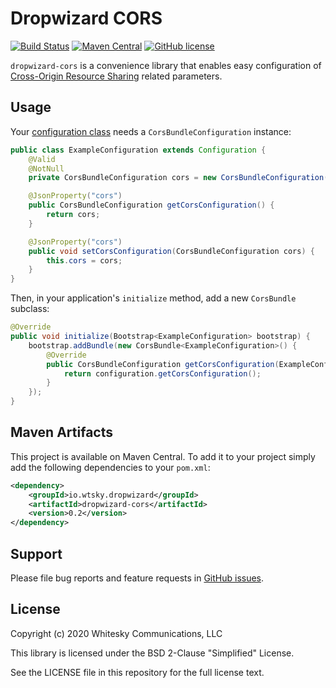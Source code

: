 Dropwizard CORS
===================
[![Build Status](https://travis-ci.com/sjthomason/dropwizard-cors.svg?branch=master)](https://travis-ci.com/sjthomason/dropwizard-cors)
[![Maven Central](https://img.shields.io/maven-central/v/io.wtsky.dropwizard/dropwizard-cors.svg?style=flat-square)](https://maven-badges.herokuapp.com/maven-central/io.wtsky.dropwizard/dropwizard-cors/)
[![GitHub license](https://img.shields.io/github/license/sjthomason/dropwizard-cors.svg?style=flat-square)](https://github.com/sjthomason/dropwizard-cors/tree/master)


`dropwizard-cors` is a convenience library that enables easy configuration of [Cross-Origin Resource Sharing](https://developer.mozilla.org/en-US/docs/Web/HTTP/CORS) related parameters.

Usage
-----

Your [configuration class](https://www.dropwizard.io/en/latest/manual/core.html#man-core-configuration) needs a
`CorsBundleConfiguration` instance:

```java
public class ExampleConfiguration extends Configuration {
    @Valid
    @NotNull
    private CorsBundleConfiguration cors = new CorsBundleConfiguration();

    @JsonProperty("cors")
    public CorsBundleConfiguration getCorsConfiguration() {
        return cors;
    }

    @JsonProperty("cors")
    public void setCorsConfiguration(CorsBundleConfiguration cors) {
        this.cors = cors;
    }
}
```

Then, in your application's ``initialize`` method, add a new `CorsBundle` subclass:

```java
@Override
public void initialize(Bootstrap<ExampleConfiguration> bootstrap) {
    bootstrap.addBundle(new CorsBundle<ExampleConfiguration>() {
        @Override
        public CorsBundleConfiguration getCorsConfiguration(ExampleConfiguration configuration) {
            return configuration.getCorsConfiguration();
        }
    });
}
```

Maven Artifacts
---------------

This project is available on Maven Central. To add it to your project simply add the following dependencies to your `pom.xml`:

```xml
<dependency>
    <groupId>io.wtsky.dropwizard</groupId>
    <artifactId>dropwizard-cors</artifactId>
    <version>0.2</version>
</dependency>
```

Support
-------

Please file bug reports and feature requests in [GitHub issues](https://github.com/sjthomason/dropwizard-cors/issues).


License
-------

Copyright (c) 2020 Whitesky Communications, LLC

This library is licensed under the BSD 2-Clause "Simplified" License.

See the LICENSE file in this repository for the full license text.
